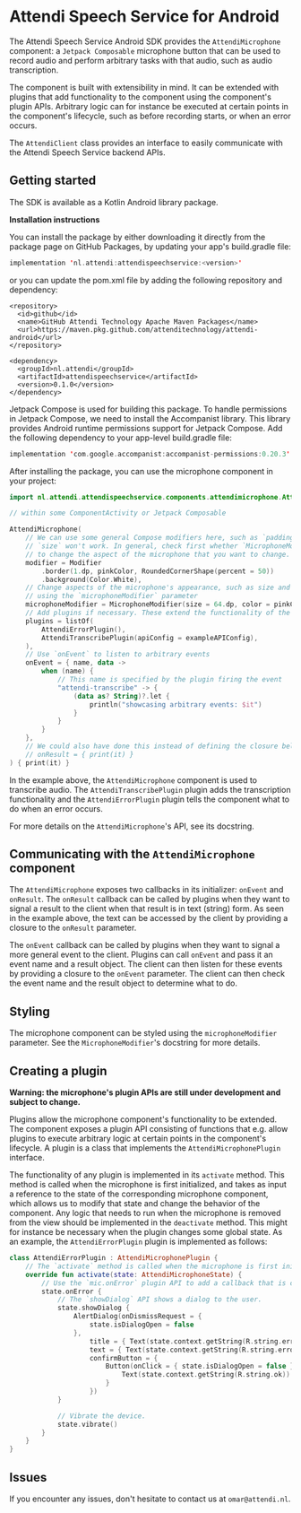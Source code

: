 # Attendi Speech Service for Android

The Attendi Speech Service Android SDK provides the `AttendiMicrophone` component: a `Jetpack Composable` microphone button that can be used to record audio and perform arbitrary tasks with that audio, such as audio transcription.

The component is built with extensibility in mind. It can be extended with plugins that add functionality to the component using the component's plugin APIs. Arbitrary logic can for instance be executed at certain points in the component's lifecycle, such as before recording starts, or when an error occurs.

The `AttendiClient` class provides an interface to easily communicate with the Attendi Speech Service backend APIs.

## Getting started

The SDK is available as a Kotlin Android library package.

**Installation instructions**

You can install the package by either downloading it directly from the package page on GitHub Packages, by updating your app's build.gradle file:

```kotlin
implementation 'nl.attendi:attendispeechservice:<version>'
```

or you can update the pom.xml file by adding the following repository and dependency:

```
<repository>
  <id>github</id>
  <name>GitHub Attendi Technology Apache Maven Packages</name>
  <url>https://maven.pkg.github.com/attenditechnology/attendi-android</url>
</repository>
 
<dependency>
  <groupId>nl.attendi</groupId>
  <artifactId>attendispeechservice</artifactId>
  <version>0.1.0</version>
</dependency>
```

Jetpack Compose is used for building this package. To handle permissions in Jetpack Compose, we need to install the Accompanist library. This library provides Android runtime permissions support for Jetpack Compose. Add the following dependency to your app-level build.gradle file:

``` kotlin
implementation 'com.google.accompanist:accompanist-permissions:0.20.3'
```


After installing the package, you can use the microphone component in your project:

```kotlin
import nl.attendi.attendispeechservice.components.attendimicrophone.AttendiMicrophone

// within some ComponentActivity or Jetpack Composable

AttendiMicrophone(
    // We can use some general Compose modifiers here, such as `padding`, but some like
    // `size` won't work. In general, check first whether `MicrophoneModifier` has a parameter
    // to change the aspect of the microphone that you want to change.
    modifier = Modifier
        .border(1.dp, pinkColor, RoundedCornerShape(percent = 50))
        .background(Color.White),
    // Change aspects of the microphone's appearance, such as size and color,
    // using the `microphoneModifier` parameter
    microphoneModifier = MicrophoneModifier(size = 64.dp, color = pinkColor),
    // Add plugins if necessary. These extend the functionality of the microphone component.
    plugins = listOf(
        AttendiErrorPlugin(),
        AttendiTranscribePlugin(apiConfig = exampleAPIConfig),
    ),
    // Use `onEvent` to listen to arbitrary events
    onEvent = { name, data ->
        when (name) {
            // This name is specified by the plugin firing the event
            "attendi-transcribe" -> {
                (data as? String)?.let {
                    println("showcasing arbitrary events: $it")
                }
            }
        }
    },
    // We could also have done this instead of defining the closure below
    // onResult = { print(it) }
) { print(it) }
```

In the example above, the `AttendiMicrophone` component is used to transcribe audio. The `AttendiTranscribePlugin` plugin adds the transcription functionality and the `AttendiErrorPlugin` plugin tells the component what to do when an error occurs.

For more details on the `AttendiMicrophone`'s API, see its docstring.

## Communicating with the `AttendiMicrophone` component

The `AttendiMicrophone` exposes two callbacks in its initializer: `onEvent` and `onResult`. The `onResult` callback can be called by plugins when they want to signal a result to the client when that result is in text (string) form. As seen in the example above, the text can be accessed by the client by providing a closure to the `onResult` parameter.

The `onEvent` callback can be called by plugins when they want to signal a more general event to the client. Plugins can call `onEvent` and pass it an event name and a result object. The client can then listen for these events by providing a closure to the `onEvent` parameter. The client can then check the event name and the result object to determine what to do.

## Styling

The microphone component can be styled using the `microphoneModifier` parameter. See the `MicrophoneModifier`'s docstring for more details.

## Creating a plugin

**Warning: the microphone's plugin APIs are still under development and subject to change.**

Plugins allow the microphone component's functionality to be extended. The component exposes a plugin API consisting of functions that e.g. allow plugins to execute arbitrary logic at certain points in the component's lifecycle. A plugin is a class that implements the `AttendiMicrophonePlugin` interface.

The functionality of any plugin is implemented in its `activate` method. This method is called when the microphone is first initialized, and takes as input a reference to the state of the corresponding microphone component, which allows us to modify that state and change the behavior of the component. Any logic that needs to run when the microphone is removed from the view should be implemented in the `deactivate` method. This might for instance be necessary when the plugin changes some global state. As an example, the `AttendiErrorPlugin` plugin is implemented as follows:

```kotlin
class AttendiErrorPlugin : AttendiMicrophonePlugin {
    // The `activate` method is called when the microphone is first initialized and takes as input a reference to the microphone component's state.
    override fun activate(state: AttendiMicrophoneState) {
        // Use the `mic.onError` plugin API to add a callback that is called when an error occurs.
        state.onError {
            // The `showDialog` API shows a dialog to the user.
            state.showDialog {
                AlertDialog(onDismissRequest = {
                    state.isDialogOpen = false
                },
                    title = { Text(state.context.getString(R.string.error_title)) },
                    text = { Text(state.context.getString(R.string.error_body, it.message)) },
                    confirmButton = {
                        Button(onClick = { state.isDialogOpen = false }) {
                            Text(state.context.getString(R.string.ok))
                        }
                    })
            }

            // Vibrate the device.
            state.vibrate()
        }
    }
}
```

## Issues

If you encounter any issues, don't hesitate to contact us at `omar@attendi.nl`.
